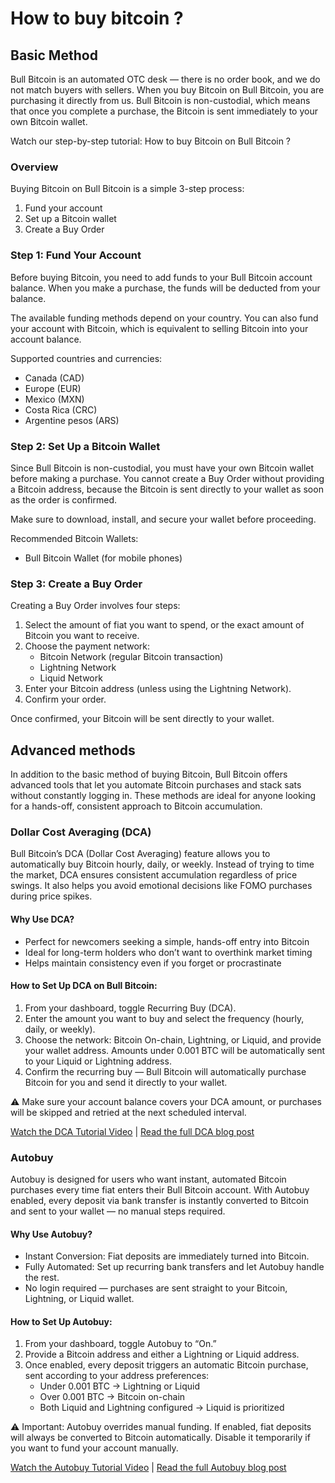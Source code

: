 # How to buy bitcoin ?

## Basic Method

Bull Bitcoin is an automated OTC desk — there is no order book, and we do not match buyers with sellers. When you buy Bitcoin on Bull Bitcoin, you are purchasing it directly from us. Bull Bitcoin is non-custodial, which means that once you complete a purchase, the Bitcoin is sent immediately to your own Bitcoin wallet.

Watch our step-by-step tutorial: How to buy Bitcoin on Bull Bitcoin ?

### Overview

Buying Bitcoin on Bull Bitcoin is a simple 3-step process:

1. Fund your account
2. Set up a Bitcoin wallet
3. Create a Buy Order

### Step 1: Fund Your Account

Before buying Bitcoin, you need to add funds to your Bull Bitcoin account balance. When you make a purchase, the funds will be deducted from your balance.

The available funding methods depend on your country. You can also fund your account with Bitcoin, which is equivalent to selling Bitcoin into your account balance.

Supported countries and currencies:

- Canada (CAD)
- Europe (EUR)
- Mexico (MXN)
- Costa Rica (CRC)
- Argentine pesos (ARS)

### Step 2: Set Up a Bitcoin Wallet

Since Bull Bitcoin is non-custodial, you must have your own Bitcoin wallet before making a purchase. You cannot create a Buy Order without providing a Bitcoin address, because the Bitcoin is sent directly to your wallet as soon as the order is confirmed.

Make sure to download, install, and secure your wallet before proceeding.

Recommended Bitcoin Wallets:

- Bull Bitcoin Wallet (for mobile phones)

### Step 3: Create a Buy Order

Creating a Buy Order involves four steps:

1. Select the amount of fiat you want to spend, or the exact amount of Bitcoin you want to receive.
2. Choose the payment network:
   - Bitcoin Network (regular Bitcoin transaction)
   - Lightning Network
   - Liquid Network
3. Enter your Bitcoin address (unless using the Lightning Network).
4. Confirm your order.

Once confirmed, your Bitcoin will be sent directly to your wallet.

## Advanced methods

In addition to the basic method of buying Bitcoin, Bull Bitcoin offers advanced tools that let you automate Bitcoin purchases and stack sats without constantly logging in. These methods are ideal for anyone looking for a hands-off, consistent approach to Bitcoin accumulation.

### Dollar Cost Averaging (DCA)

Bull Bitcoin’s DCA (Dollar Cost Averaging) feature allows you to automatically buy Bitcoin hourly, daily, or weekly. Instead of trying to time the market, DCA ensures consistent accumulation regardless of price swings. It also helps you avoid emotional decisions like FOMO purchases during price spikes.

#### Why Use DCA?

- Perfect for newcomers seeking a simple, hands-off entry into Bitcoin
- Ideal for long-term holders who don’t want to overthink market timing
- Helps maintain consistency even if you forget or procrastinate

#### How to Set Up DCA on Bull Bitcoin:

1. From your dashboard, toggle Recurring Buy (DCA).
2. Enter the amount you want to buy and select the frequency (hourly, daily, or weekly).
3. Choose the network: Bitcoin On-chain, Lightning, or Liquid, and provide your wallet address. Amounts under 0.001 BTC will be automatically sent to your Liquid or Lightning address.
4. Confirm the recurring buy — Bull Bitcoin will automatically purchase Bitcoin for you and send it directly to your wallet.

⚠️ Make sure your account balance covers your DCA amount, or purchases will be skipped and retried at the next scheduled interval.

[Watch the DCA Tutorial Video](https://youtu.be/_A23JI492Zc) | [Read the full DCA blog post](https://www.bullbitcoin.com/blog/bull-bitcoins-dca-is-now-live)

### Autobuy

Autobuy is designed for users who want instant, automated Bitcoin purchases every time fiat enters their Bull Bitcoin account. With Autobuy enabled, every deposit via bank transfer is instantly converted to Bitcoin and sent to your wallet — no manual steps required.

#### Why Use Autobuy?

- Instant Conversion: Fiat deposits are immediately turned into Bitcoin.
- Fully Automated: Set up recurring bank transfers and let Autobuy handle the rest.
- No login required — purchases are sent straight to your Bitcoin, Lightning, or Liquid wallet.

#### How to Set Up Autobuy:

1. From your dashboard, toggle Autobuy to “On.”
2. Provide a Bitcoin address and either a Lightning or Liquid address.
3. Once enabled, every deposit triggers an automatic Bitcoin purchase, sent according to your address preferences:
   - Under 0.001 BTC → Lightning or Liquid
   - Over 0.001 BTC → Bitcoin on-chain
   - Both Liquid and Lightning configured → Liquid is prioritized

⚠️ Important: Autobuy overrides manual funding. If enabled, fiat deposits will always be converted to Bitcoin automatically. Disable it temporarily if you want to fund your account manually.

[Watch the Autobuy Tutorial Video](https://youtu.be/_A23JI492Zc) | [Read the full Autobuy blog post](https://www.bullbitcoin.com/blog/autobuy)
